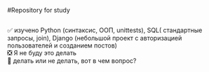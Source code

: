 #Repository for study
## 
:white_check_mark: изучено Python (синтаксис, ООП, unittests), SQL( стандартные запросы, join), Django (небольшой проект с авторизацией пользователей и созданием постов)    
:negative_squared_cross_mark: Я не буду это делать    
:black_square_button: делать или не делать, вот в чем вопрос? 
